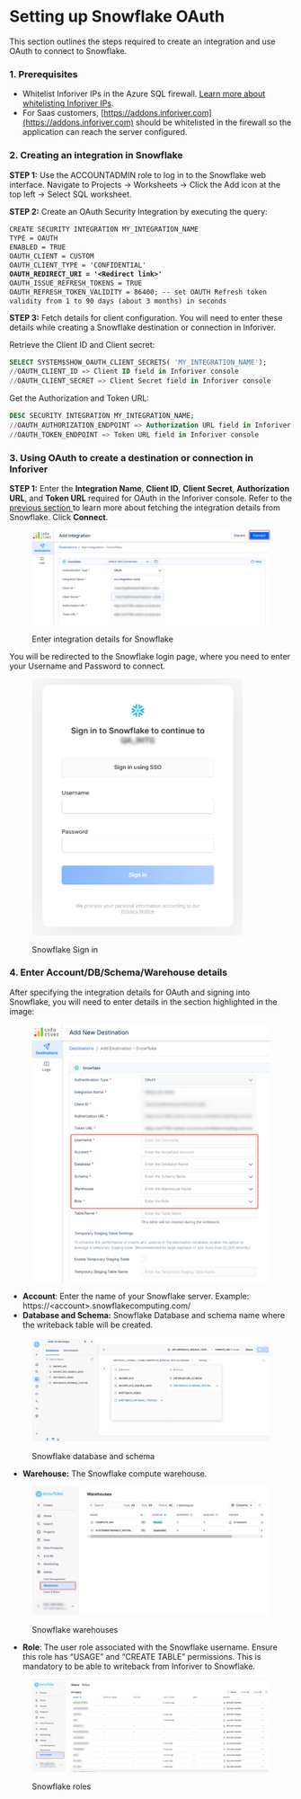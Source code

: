 # Setting up Snowflake OAuth

This section outlines the steps required to create an integration and use OAuth to connect to Snowflake.

### 1. Prerequisites

* Whitelist Inforiver IPs in the Azure SQL firewall. [Learn more about whitelisting Inforiver IPs](../../../../introduction-to-inforiver/get-started/inforiver-writeback-matrix-pre-requisites/whitelist-inforiver-ips.md).
* For Saas customers, [https://addons.inforiver.com](https://addons.inforiver.com) should be whitelisted in the firewall so the application can reach the server configured.

### 2. Creating an integration in Snowflake

**STEP 1:** Use the ACCOUNTADMIN role to log in to the Snowflake web interface. Navigate to Projects -> Worksheets -> Click the Add icon at the top left -> Select SQL worksheet.

**STEP 2:** Create an OAuth Security Integration by executing the query:

<pre class="language-sql"><code class="lang-sql">CREATE SECURITY INTEGRATION MY_INTEGRATION_NAME
TYPE = OAUTH
ENABLED = TRUE
OAUTH_CLIENT = CUSTOM
OAUTH_CLIENT_TYPE = 'CONFIDENTIAL'
<strong>OAUTH_REDIRECT_URI = '&#x3C;Redirect link>'
</strong>OAUTH_ISSUE_REFRESH_TOKENS = TRUE
OAUTH_REFRESH_TOKEN_VALIDITY = 86400; -- set OAUTH Refresh token validity from 1 to 90 days (about 3 months) in seconds 
</code></pre>

**STEP 3:** Fetch details for client configuration. You will need to enter these details while creating a Snowflake destination or connection in Inforiver.

Retrieve the Client ID and Client secret:

```sql
SELECT SYSTEM$SHOW_OAUTH_CLIENT_SECRETS( 'MY_INTEGRATION_NAME');
//OAUTH_CLIENT_ID => Client ID field in Inforiver console
//OAUTH_CLIENT_SECRET => Client Secret field in Inforiver console
```

Get the Authorization and Token URL:

```sql
DESC SECURITY INTEGRATION MY_INTEGRATION_NAME;
//OAUTH_AUTHORIZATION_ENDPOINT => Authorization URL field in Inforiver console
//OAUTH_TOKEN_ENDPOINT => Token URL field in Inforiver console
```

### 3. Using OAuth to create a destination or connection in Inforiver

**STEP 1:** Enter the **Integration Name**, **Client ID**, **Client Secret**, **Authorization URL**, and **Token URL** required for OAuth in the Inforiver console. Refer to the [previous section ](setting-up-snowflake-oauth.md#id-1.-creating-an-integration-in-snowflake)to learn more about fetching the integration details from Snowflake. Click **Connect**.

<figure><img src="../../../../.gitbook/assets/image (1) (1) (1) (1) (1) (1) (1) (1) (1) (1) (1) (1) (1) (1) (1) (1) (1) (1) (1) (1) (1).png" alt=""><figcaption><p>Enter integration details for Snowflake</p></figcaption></figure>

You will be redirected to the Snowflake login page, where you need to enter your Username and Password to connect.

<figure><img src="../../../../.gitbook/assets/image (3) (1) (1) (1) (1) (1) (1) (1) (1) (1) (1).png" alt="" width="375"><figcaption><p>Snowflake Sign in</p></figcaption></figure>

### 4. Enter Account/DB/Schema/Warehouse details

After specifying the integration details for OAuth and signing into Snowflake, you will need to enter details in the section highlighted in the image:

<figure><img src="../../../../.gitbook/assets/image (7) (1) (1) (1) (1).png" alt="" width="563"><figcaption></figcaption></figure>

* **Account**: Enter the name of your Snowflake server. Example: https://\<account>.snowflakecomputing.com/
* **Database and Schema:** Snowflake Database and schema name where the writeback table will be created.

<figure><img src="../../../../.gitbook/assets/image (4) (1) (1) (1) (1) (1) (1) (1) (1) (1).png" alt=""><figcaption><p>Snowflake database and schema</p></figcaption></figure>

* **Warehouse:** The Snowflake compute warehouse.

<figure><img src="../../../../.gitbook/assets/image (5) (1) (1) (1) (1) (1) (1) (1).png" alt=""><figcaption><p>Snowflake warehouses</p></figcaption></figure>

* **Role**: The user role associated with the Snowflake username.  Ensure this role has “USAGE” and “CREATE TABLE” permissions. This is mandatory to be able to writeback from Inforiver to Snowflake.

<figure><img src="../../../../.gitbook/assets/image (6) (1) (1) (1) (1) (1) (1).png" alt=""><figcaption><p>Snowflake roles</p></figcaption></figure>
